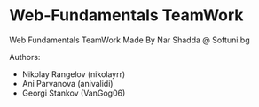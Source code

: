 # Web-Fundamentals TeamWork
Web Fundamentals TeamWork Made By Nar Shadda @ Softuni.bg

Authors:
  * Nikolay Rangelov (nikolayrr)
  * Ani Parvanova (anivalidi)
  * Georgi Stankov (VanGog06)
